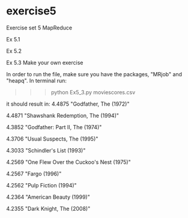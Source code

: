 # exercise5
Exercise set 5 MapReduce


Ex 5.1


Ex 5.2


Ex 5.3 Make your own exercise

In order to run the file, make sure you have the packages, "MRjob" and "heapq".
In terminal run:
>>>python Ex5_3.py moviescores.csv

it should result in:
4.4875	"Godfather, The (1972)"

4.4871	"Shawshank Redemption, The (1994)"

4.3852	"Godfather: Part II, The (1974)"

4.3706	"Usual Suspects, The (1995)"

4.3033	"Schindler's List (1993)"

4.2569	"One Flew Over the Cuckoo's Nest (1975)"

4.2567	"Fargo (1996)"

4.2562	"Pulp Fiction (1994)"

4.2364	"American Beauty (1999)"

4.2355	"Dark Knight, The (2008)"
